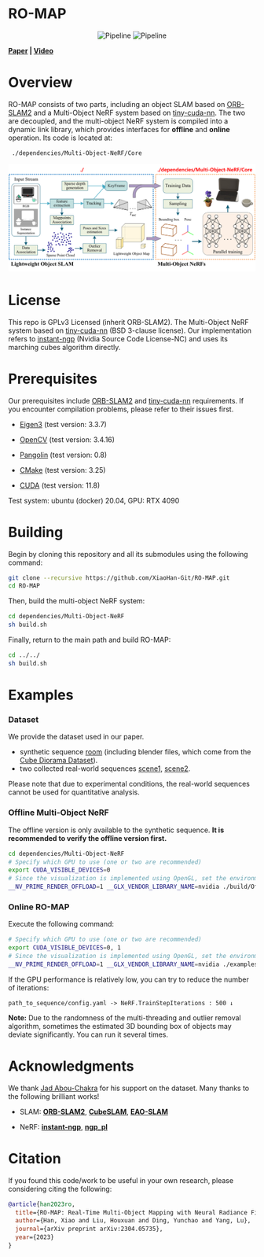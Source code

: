 # RO-MAP

<center class="half">
    <img src="./docs/gif1.gif" alt="Pipeline" width="500" />
    <img src="./docs/gif2.gif" alt="Pipeline" width="500" />
</center>

**[Paper](https://arxiv.org/abs/2304.05735) | [Video](https://www.youtube.com/watch?v=sFrLXPw40wU)** 

# Overview

RO-MAP consists of two parts, including an object SLAM based on [ORB-SLAM2](https://github.com/raulmur/ORB_SLAM2) and a Multi-Object NeRF system based on [tiny-cuda-nn](https://github.com/NVlabs/tiny-cuda-nn). The two are decoupled, and the multi-object NeRF system is compiled into a dynamic link library, which provides interfaces for **offline** and **online** operation. Its code is located at:

```bash
 ./dependencies/Multi-Object-NeRF/Core
```

![Pipeline](./docs/pipeline.png)

# License

This repo is GPLv3 Licensed (inherit ORB-SLAM2). The Multi-Object NeRF system based on [tiny-cuda-nn](https://github.com/NVlabs/tiny-cuda-nn) (BSD 3-clause license). Our implementation refers to [instant-ngp](https://github.com/NVlabs/instant-ngp) (Nvidia Source Code License-NC) and uses its marching cubes algorithm directly.

# Prerequisites

Our prerequisites include [ORB-SLAM2](https://github.com/raulmur/ORB_SLAM2) and [tiny-cuda-nn](https://github.com/NVlabs/tiny-cuda-nn) requirements. If you encounter compilation problems, please refer to their issues first.

* [Eigen3](http://eigen.tuxfamily.org) (test version: 3.3.7)
* [OpenCV](http://opencv.org) (test version: 3.4.16)
* [Pangolin](https://github.com/stevenlovegrove/Pangolin) (test version: 0.8)
* [CMake](https://cmake.org/) (test version: 3.25)

* [CUDA](https://developer.nvidia.com/cuda-toolkit) (test version: 11.8)

Test system: ubuntu (docker) 20.04, GPU: RTX 4090

# Building

Begin by cloning this repository and all its submodules using the following command:

```bash
git clone --recursive https://github.com/XiaoHan-Git/RO-MAP.git
cd RO-MAP
```

Then, build the multi-object NeRF system:

```bash
cd dependencies/Multi-Object-NeRF
sh build.sh
```
Finally, return to the main path and build RO-MAP:

```bash
cd ../../
sh build.sh
```

# Examples

### Dataset

We provide the dataset used in our paper.

* synthetic sequence [room](https://drive.google.com/file/d/1QSEgm4hcKkFA62VZaRZa-4epQ67suwdJ/view?usp=sharing) (including blender files, which come from the [Cube Diorama Dataset](https://github.com/jc211/nerf-cube-diorama-dataset)).
* two collected real-world sequences [scene1](https://drive.google.com/file/d/17aBLmPXvM8tsuL7K9BbgNHt-pOy-rncM/view?usp=sharing), [scene2](https://drive.google.com/file/d/1XCfKzlhcgcJnPu9MoQlNVdXXC3zdddCq/view?usp=sharing).

Please note that due to experimental conditions, the real-world sequences cannot be used for quantitative analysis.

### Offline Multi-Object NeRF

The offline version is only available to the synthetic sequence. **It is recommended to verify the offline version first.**

```bash
cd dependencies/Multi-Object-NeRF
# Specify which GPU to use (one or two are recommended)
export CUDA_VISIBLE_DEVICES=0
# Since the visualization is implemented using OpenGL, set the environment variable to make it run on the GPU.
__NV_PRIME_RENDER_OFFLOAD=1 __GLX_VENDOR_LIBRARY_NAME=nvidia ./build/OfflineNeRF ./Core/configs/base.json [path_to_sequence] [Use_GTdepth(0 or 1)]
```

### Online RO-MAP

Execute the following command: 

```bash
# Specify which GPU to use (one or two are recommended)
export CUDA_VISIBLE_DEVICES=0, 1
# Since the visualization is implemented using OpenGL, set the environment variable to make it run on the GPU.
__NV_PRIME_RENDER_OFFLOAD=1 __GLX_VENDOR_LIBRARY_NAME=nvidia ./examples/Monocular/mono_tum ./vocabulary/ORBvoc.bin ./dependencies/Multi-Object-NeRF/Core/configs/base.json [path_to_sequence]
```
If the GPU performance is relatively low, you can try to reduce the number of iterations:
```
path_to_sequence/config.yaml -> NeRF.TrainStepIterations : 500 ↓ 
```
**Note:** Due to the randomness of the multi-threading and outlier removal algorithm, sometimes the estimated 3D bounding box of objects may deviate significantly. You can run it several times.



# Acknowledgments

We thank [Jad Abou-Chakra](https://github.com/jc211) for his support on the dataset. Many thanks to the following brilliant works! 

* SLAM: **[ORB-SLAM2](https://github.com/raulmur/ORB_SLAM2)**, **[CubeSLAM](https://github.com/shichaoy/cube_slam)**, **[EAO-SLAM](https://github.com/yanmin-wu/EAO-SLAM)**

* NeRF: **[instant-ngp](https://github.com/NVlabs/instant-ngp)**, **[ngp_pl](https://github.com/kwea123/ngp_pl)**

# Citation

If you found this code/work to be useful in your own research, please considering citing the following:

```bibtex
@article{han2023ro,
  title={RO-MAP: Real-Time Multi-Object Mapping with Neural Radiance Fields},
  author={Han, Xiao and Liu, Houxuan and Ding, Yunchao and Yang, Lu},
  journal={arXiv preprint arXiv:2304.05735},
  year={2023}
}
```

